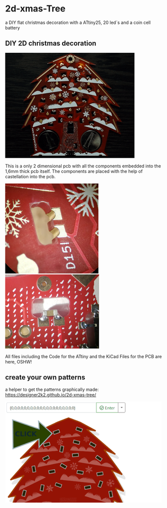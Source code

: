 # 2d-xmas-Tree
a DIY flat christmas decoration with a ATtiny25, 20 led´s and a coin cell battery 

## DIY 2D christmas decoration

![Image from the 2D xmas tree](https://github.com/designer2k2/2d-xmas-tree/raw/master/img/2dxmastree_gif.gif)

This is a only 2 dimensional pcb with all the components embedded into the 1,6mm thick pcb itself.
The components are placed with the help of castellation into the pcb. 

![Castellation empty](https://github.com/designer2k2/2d-xmas-tree/raw/master/img/castellation_empty.PNG) ![Castellation with component](https://github.com/designer2k2/2d-xmas-tree/raw/master/img/castellation_0805.PNG)

All files including the Code for the ATtiny and the KiCad Files for the PCB are here, OSHW!

## create your own patterns

a helper to get the patterns graphically made: https://designer2k2.github.io/2d-xmas-tree/

![GUI demonstration](https://github.com/designer2k2/2d-xmas-tree/raw/master/img/animation.gif)
